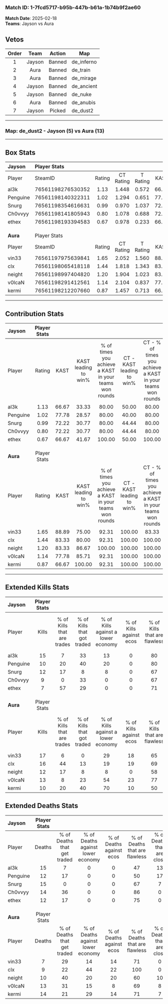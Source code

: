 ### Match ID: 1-7fcd5717-b95b-447b-b61a-1b74b9f2ae60  
**Match Date**: 2025-02-18  
**Teams**: Jayson vs Aura  

## Vetos  

| Order | Team | Action | Map |
| :---: | :--: | :----: | --- |
| 1 | Jayson | Banned | de_inferno |
| 2 | Aura | Banned | de_train |
| 3 | Aura | Banned | de_mirage |
| 4 | Jayson | Banned | de_ancient |
| 5 | Jayson | Banned | de_nuke |
| 6 | Aura | Banned | de_anubis |
| 7 | Jayson | Picked | de_dust2 |

---  

### **Map**: de_dust2 - Jayson (5) vs Aura (13)  
---  

## Box Stats  

| **Jayson** | Player Stats      |        |           |          |       |      |       |         |        |      |     |
| :- | :- | :-: | :-: | :-: | :-: | :-: | :-: | :-: | :-: | :-: | :-: |
| Player     | SteamID           | Rating | CT Rating | T Rating | KAST  | ADR  | Kills | Assists | Deaths | K/D  | HS% |
| al3k       | 76561198276530352 |  1.13  |   1.448   |  0.572   | 66.67 | 85.7 |  15   |    5    |   15   | 1.00 | 73  |
| Penguine   | 76561198140322311 |  1.02  |   1.294   |  0.651   | 77.78 | 74.6 |  10   |    5    |   12   | 0.83 | 60  |
| Snurg      | 76561198354616631 |  0.99  |   0.970   |  1.037   | 72.22 | 76.3 |  12   |    5    |   15   | 0.80 | 83  |
| Ch0vvyy    | 76561198141805943 |  0.80  |   1.078   |  0.688   | 72.22 | 58.7 |   9   |    1    |   14   | 0.64 | 44  |
| ethex      | 76561198193394583 |  0.67  |   0.978   |  0.233   | 66.67 | 40.7 |   7   |    2    |   12   | 0.58 | 28  |
|            |                   |        |           |          |       |      |       |         |        |      |     |
|            |                   |        |           |          |       |      |       |         |        |      |     |
|            |                   |        |           |          |       |      |       |         |        |      |     |
| **Aura**   | Player Stats      |        |           |          |       |      |       |         |        |      |     |
| Player     | SteamID           | Rating | CT Rating | T Rating | KAST  | ADR  | Kills | Assists | Deaths | K/D  | HS% |
| vin33      | 76561197975639841 |  1.65  |   2.052   |  1.560   | 88.89 | 97.1 |  17   |    4    |   7    | 2.43 | 64  |
| clx        | 76561198065418118 |  1.44  |   1.818   |  1.343   | 83.33 | 75.9 |  16   |    5    |   9    | 1.78 | 50  |
| neight     | 76561198997404820 |  1.20  |   1.904   |  1.023   | 83.33 | 68.9 |  12   |    5    |   10   | 1.20 | 41  |
| v0lcaN     | 76561198291412561 |  1.14  |   2.104   |  0.837   | 77.78 | 76.7 |  13   |    4    |   13   | 1.00 | 53  |
| kermi      | 76561198212207660 |  0.87  |   1.457   |  0.713   | 66.67 | 70.3 |  10   |    6    |   14   | 0.71 | 60  |
---  

## Contribution Stats  

| **Jayson** | Player Stats |       |                      |                                                        |                           |                                                             |                          |                                                            |
| :- | :-: | :-: | :-: | :-: | :-: | :-: | :-: | :-: |
| Player     |    Rating    | KAST  | KAST leading to win% | % of times you achieve a KAST in your teams won rounds | CT - KAST leading to win% | CT - % of times you achieve a KAST in your teams won rounds | T - KAST leading to win% | T - % of times you achieve a KAST in your teams won rounds |
| al3k       |     1.13     | 66.67 |        33.33         |                         80.00                          |           50.00           |                            80.00                            |           0.00           |                            0.00                            |
| Penguine   |     1.02     | 77.78 |        28.57         |                         80.00                          |           40.00           |                            80.00                            |           0.00           |                            0.00                            |
| Snurg      |     0.99     | 72.22 |        30.77         |                         80.00                          |           44.44           |                            80.00                            |           0.00           |                            0.00                            |
| Ch0vvyy    |     0.80     | 72.22 |        30.77         |                         80.00                          |           44.44           |                            80.00                            |           0.00           |                            0.00                            |
| ethex      |     0.67     | 66.67 |        41.67         |                         100.00                         |           50.00           |                           100.00                            |           0.00           |                            0.00                            |
|            |              |       |                      |                                                        |                           |                                                             |                          |                                                            |
|            |              |       |                      |                                                        |                           |                                                             |                          |                                                            |
|            |              |       |                      |                                                        |                           |                                                             |                          |                                                            |
| **Aura**   | Player Stats |       |                      |                                                        |                           |                                                             |                          |                                                            |
| Player     |    Rating    | KAST  | KAST leading to win% | % of times you achieve a KAST in your teams won rounds | CT - KAST leading to win% | CT - % of times you achieve a KAST in your teams won rounds | T - KAST leading to win% | T - % of times you achieve a KAST in your teams won rounds |
| vin33      |     1.65     | 88.89 |        75.00         |                         92.31                          |          100.00           |                            83.33                            |          63.64           |                           100.00                           |
| clx        |     1.44     | 83.33 |        80.00         |                         92.31                          |          100.00           |                           100.00                            |          66.67           |                           85.71                            |
| neight     |     1.20     | 83.33 |        86.67         |                         100.00                         |          100.00           |                           100.00                            |          77.78           |                           100.00                           |
| v0lcaN     |     1.14     | 77.78 |        85.71         |                         92.31                          |          100.00           |                           100.00                            |          75.00           |                           85.71                            |
| kermi      |     0.87     | 66.67 |        100.00        |                         92.31                          |          100.00           |                           100.00                            |          100.00          |                           85.71                            |
---  

## Extended Kills Stats  

| **Jayson** | Player Stats |                            |                            |                                    |                         |                              |                                 |                                       |                    |           |
| :- | :-: | :-: | :-: | :-: | :-: | :-: | :-: | :-: | :-: | :-: |
| Player     |    Kills     | % of Kills that are trades | % of Kills that got traded | % of Kills against a lower economy | % of Kills against ecos | % of Kills that are flawless | % of Kills that are close duels | % of Kills that are assisted by flash | Pistol Round Kills | AWP Kills |
| al3k       |      15      |             7              |             33             |                 13                 |            0            |              80              |                0                |                   7                   |         0          |     2     |
| Penguine   |      10      |             20             |             40             |                 20                 |            0            |              80              |                0                |                  10                   |         1          |     0     |
| Snurg      |      12      |             17             |             8              |                 8                  |            0            |              67              |                8                |                   8                   |         0          |     4     |
| Ch0vvyy    |      9       |             0              |             33             |                 0                  |            0            |              67              |               22                |                   0                   |         4          |     2     |
| ethex      |      7       |             57             |             29             |                 0                  |            0            |              71              |                0                |                   0                   |         0          |     0     |
|            |              |                            |                            |                                    |                         |                              |                                 |                                       |                    |           |
|            |              |                            |                            |                                    |                         |                              |                                 |                                       |                    |           |
|            |              |                            |                            |                                    |                         |                              |                                 |                                       |                    |           |
| **Aura**   | Player Stats |                            |                            |                                    |                         |                              |                                 |                                       |                    |           |
| Player     |    Kills     | % of Kills that are trades | % of Kills that got traded | % of Kills against a lower economy | % of Kills against ecos | % of Kills that are flawless | % of Kills that are close duels | % of Kills that are assisted by flash | Pistol Round Kills | AWP Kills |
| vin33      |      17      |             6              |             0              |                 29                 |           18            |              65              |                0                |                  18                   |         0          |     1     |
| clx        |      16      |             44             |             13             |                 19                 |           19            |              69              |                6                |                   6                   |         4          |     4     |
| neight     |      12      |             17             |             8              |                 8                  |            0            |              58              |                8                |                   0                   |         0          |     3     |
| v0lcaN     |      13      |             8              |             23             |                 54                 |           23            |              77              |                8                |                   8                   |         0          |     0     |
| kermi      |      10      |             20             |             40             |                 70                 |           10            |              50              |               20                |                  10                   |         0          |     2     |
## Extended Deaths Stats  

| **Jayson** | Player Stats |                             |                                   |                          |                               |                            |                           |               |
| :- | :-: | :-: | :-: | :-: | :-: | :-: | :-: | :-: |
| Player     |    Deaths    | % of Deaths that get traded | % of Deaths against lower economy | % of Deaths against ecos | % of Deaths that are flawless | % of Deaths that are close | % of Deaths while blinded | Deaths to AWP |
| al3k       |      15      |              7              |                 0                 |            0             |              47               |             13             |             0             |       0       |
| Penguine   |      12      |             17              |                 0                 |            0             |              50               |             17             |            17             |       0       |
| Snurg      |      15      |              0              |                 0                 |            0             |              67               |             7              |            13             |       2       |
| Ch0vvyy    |      14      |             36              |                 0                 |            0             |              86               |             0              |             7             |       1       |
| ethex      |      12      |             17              |                 0                 |            0             |              75               |             0              |             8             |       1       |
|            |              |                             |                                   |                          |                               |                            |                           |               |
|            |              |                             |                                   |                          |                               |                            |                           |               |
|            |              |                             |                                   |                          |                               |                            |                           |               |
| **Aura**   | Player Stats |                             |                                   |                          |                               |                            |                           |               |
| Player     |    Deaths    | % of Deaths that get traded | % of Deaths against lower economy | % of Deaths against ecos | % of Deaths that are flawless | % of Deaths that are close | % of Deaths while blinded | Deaths to AWP |
| vin33      |      7       |             29              |                14                 |            14            |              71               |             0              |             0             |       0       |
| clx        |      9       |             22              |                44                 |            22            |              100              |             0              |            22             |       0       |
| neight     |      10      |             40              |                20                 |            20            |              60               |             10             |             0             |       2       |
| v0lcaN     |      13      |             31              |                15                 |            8             |              69               |             8              |             8             |       1       |
| kermi      |      14      |             21              |                29                 |            14            |              71               |             7              |             0             |       2       |
